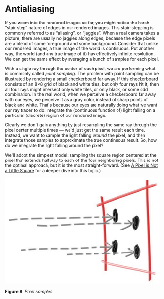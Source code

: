 # Antialiasing

If you zoom into the rendered images so far, you might notice the harsh “stair step” nature of edges in our rendered images. This stair-stepping is commonly referred to as “aliasing”, or “jaggies”. When a real camera takes a picture, there are usually no jaggies along edges, because the edge pixels are a blend of some foreground and some background. Consider that unlike our rendered images, a true image of the world is continuous. Put another way, the world (and any true image of it) has effectively infinite resolution. We can get the same effect by averaging a bunch of samples for each pixel.

With a single ray through the center of each pixel, we are performing what is commonly called *point sampling*. The problem with point sampling can be illustrated by rendering a small checkerboard far away. If this checkerboard consists of an 8×8 grid of black and white tiles, but only four rays hit it, then all four rays might intersect only white tiles, or only black, or some odd combination. In the real world, when we perceive a checkerboard far away with our eyes, we perceive it as a gray color, instead of sharp points of black and white. That's because our eyes are naturally doing what we want our ray tracer to do: integrate the (continuous function of) light falling on a particular (discrete) region of our rendered image.

Clearly we don't gain anything by just resampling the same ray through the pixel center multiple times — we'd just get the same result each time. Instead, we want to sample the light falling *around* the pixel, and then integrate those samples to approximate the true continuous result. So, how do we integrate the light falling around the pixel?

We'll adopt the simplest model: sampling the square region centered at the pixel that extends halfway to each of the four neighboring pixels. This is not the optimal approach, but it is the most straight-forward. (See [A Pixel is Not a Little Square](https://www.researchgate.net/publication/244986797_A_Pixel_Is_Not_A_Little_Square_A_Pixel_Is_Not_A_Little_Square_A_Pixel_Is_Not_A_Little_Square) for a deeper dive into this topic.)

![Pixel samples](../../imgs/fig-1.08-pixel-samples.jpg)

**Figure 8:** *Pixel samples*

<br>
